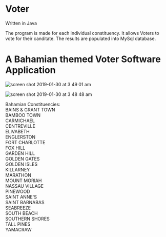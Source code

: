 # Voter
Written in Java

The program is made for each individual constituency.  It allows Voters to vote for their canditate. The results are populated into MySql database.
# A Bahamian themed Voter Software Application 
![screen shot 2019-01-30 at 3 49 01 am](https://user-images.githubusercontent.com/29080731/51969927-a1f35b80-2443-11e9-86f9-7a21686e67b7.png)

![screen shot 2019-01-30 at 3 48 48 am](https://user-images.githubusercontent.com/29080731/51970241-63aa6c00-2444-11e9-94f3-95c861617535.png)

Bahamian Constituencies: <br>
BAINS & GRANT TOWN <br>
BAMBOO TOWN <br>
CARMICHAEL <br>
CENTREVILLE <br>
ELIVABETH <br>
ENGLERSTON <br>
FORT CHARLOTTE <br>
FOX HILL <br>
GARDEN HILL <br>
GOLDEN GATES <br>
GOLDEN ISLES <br>
KILLARNEY <br>
MARATHON <br>
MOUNT MORIAH <br>
NASSAU VILLAGE <br>
PINEWOOD <br>
SAINT ANNE'S <br>
SAINT BARNABAS <br>
SEABREEZE <br>
SOUTH BEACH <br>
SOUTHERN SHORES <br>
TALL PINES <br>
YAMACRAW




